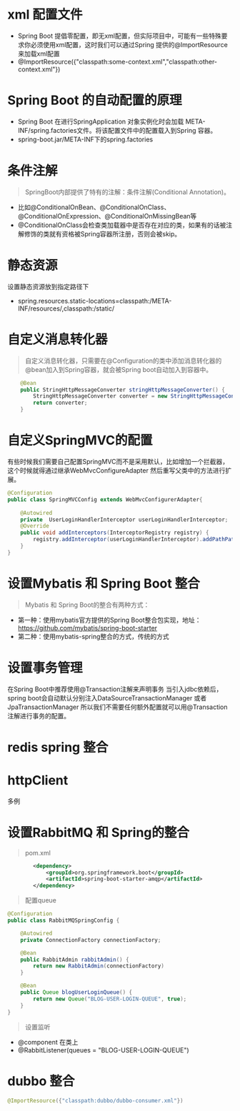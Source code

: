 # xml 配置文件
* Spring Boot 提倡零配置，即无xml配置，但实际项目中，可能有一些特殊要求你必须使用xml配置，这时我们可以通过Spring 提供的@ImportResource来加载xml配置
* @ImportResource({"classpath:some-context.xml","classpath:other-context.xml"})

# Spring Boot 的自动配置的原理
* Spring Boot 在进行SpringApplication 对象实例化时会加载 META-INF/spring.factories文件。将该配置文件中的配置载入到Spring 容器。
* spring-boot.jar/META-INF下的spring.factories

# 条件注解
> SpringBoot内部提供了特有的注解：条件注解(Conditional Annotation)。

* 比如@ConditionalOnBean、@ConditionalOnClass、@ConditionalOnExpression、@ConditionalOnMissingBean等
* @ConditionalOnClass会检查类加载器中是否存在对应的类，如果有的话被注解修饰的类就有资格被Spring容器所注册，否则会被skip。

# 静态资源
设置静态资源放到指定路径下
* spring.resources.static-locations=classpath:/META-INF/resources/,classpath:/static/

# 自定义消息转化器
> 自定义消息转化器，只需要在@Configuration的类中添加消息转化器的@bean加入到Spring容器，就会被Spring boot自动加入到容器中。

```java
    @Bean
    public StringHttpMessageConverter stringHttpMessageConverter() {
        StringHttpMessageConverter converter = new StringHttpMessageConverter(Charset.forName("UTF-8"));
        return converter;
    }
```

# 自定义SpringMVC的配置
有些时候我们需要自己配置SpringMVC而不是采用默认，比如增加一个拦截器，这个时候就得通过继承WebMvcConfigureAdapter 然后重写父类中的方法进行扩展。

```java
@Configuration
public class SpringMVCConfig extends WebMvcConfigurerAdapter{
    
    @Autowired
    private  UserLoginHandlerInterceptor userLoginHandlerInterceptor;
    @Override
    public void addInterceptors(InterceptorRegistry registry) {
        registry.addInterceptor(userLoginHandlerInterceptor).addPathPatterns("/api/user/**");
    }
}
```

# 设置Mybatis 和 Spring Boot 整合

> Mybatis 和 Spring Boot的整合有两种方式：
* 第一种：使用mybatis官方提供的Spring Boot整合包实现，地址：https://github.com/mybatis/spring-boot-starter
* 第二种：使用mybatis-spring整合的方式，传统的方式

# 设置事务管理
在Spring Boot中推荐使用@Transaction注解来声明事务
当引入jdbc依赖后，spring boot会自动默认分别注入DataSourceTransactionManager 或者 JpaTransactionManager 所以我们不需要任何额外配置就可以用@Transaction注解进行事务的配置。

# redis spring 整合

# httpClient
多例

# 设置RabbitMQ 和 Spring的整合

> pom.xml
```xml
        <dependency>
            <groupId>org.springframework.boot</groupId>
            <artifactId>spring-boot-starter-amqp</artifactId>
        </dependency>
```

> 配置queue
```java
@Configuration
public class RabbitMQSpringConfig {

    @Autowired
    private ConnectionFactory connectionFactory;

    @Bean
    public RabbitAdmin rabbitAdmin() {
        return new RabbitAdmin(connectionFactory)
    }

    @Bean
    public Queue blogUserLoginQueue() {
        return new Queue("BLOG-USER-LOGIN-QUEUE", true);
    }
}

```

> 设置监听
* @component 在类上
* @RabbitListener(queues = "BLOG-USER-LOGIN-QUEUE")

# dubbo 整合

```java
@ImportResource({"classpath:dubbo/dubbo-consumer.xml"})
```




